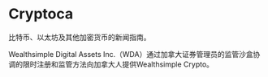 # Cryptoca

比特币、以太坊及其他加密货币的新闻指南。

Wealthsimple Digital Assets Inc.（WDA）通过加拿大证券管理员的监管沙盒协调的限时注册和监管方法向加拿大人提供Wealthsimple Crypto。
